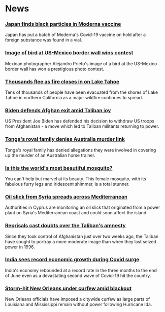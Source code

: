 # News
### [Japan finds black particles in Moderna vaccine](https://www.bbc.com/news/world-asia-58405210)
Japan has put a batch of Moderna's Covid-19 vaccine on hold after a foreign substance was found in a vial.
### [Image of bird at US-Mexico border wall wins contest](https://www.bbc.com/news/world-latin-america-58404382)
Mexican photographer Alejandro Prieto's image of a bird at the US-Mexico border wall has won a prestigious photo contest.
### [Thousands flee as fire closes in on Lake Tahoe](https://www.bbc.com/news/world-us-canada-58399739)
Tens of thousands of people have been evacuated from the shores of Lake Tahoe in northern California as a major wildfire continues to spread.
### [Biden defends Afghan exit amid Taliban joy](https://www.bbc.com/news/world-asia-58403735)
US President Joe Biden has defended his decision to withdraw US troops from Afghanistan - a move which led to Taliban militants returning to power. 
### [Tonga's royal family denies Australia murder link](https://www.bbc.com/news/world-asia-58405019)
Tonga's royal family has denied allegations they were involved in covering up the murder of an Australian horse trainer.
### [Is this the world's most beautiful mosquito?](https://www.bbc.com/news/science-environment-58398905)
You can't help but marvel at its beauty. This female mosquito, with its fabulous furry legs and iridescent shimmer, is a total stunner.
### [Oil slick from Syria spreads across Mediterranean](https://www.bbc.com/news/world-middle-east-58394430)
Authorities in Cyprus are monitoring an oil slick that originated from a power plant on Syria's Mediterranean coast and could soon affect the island.
### [Reprisals cast doubts over the Taliban's amnesty](https://www.bbc.com/news/world-asia-58395954)
Since they took control of Afghanistan just over two weeks ago, the Taliban have sought to portray a more moderate image than when they last seized power in 1996.
### [India sees record economic growth during Covid surge](https://www.bbc.com/news/business-58390291)
India's economy rebounded at a record rate in the three months to the end of June even as a devastating second wave of Covid-19 hit the country.
### [Storm-hit New Orleans under curfew amid blackout](https://www.bbc.com/news/world-us-canada-58405169)
New Orleans officials have imposed a citywide curfew as large parts of Louisiana and Mississippi remain without power following Hurricane Ida.
